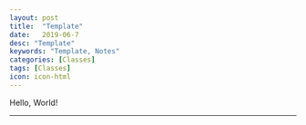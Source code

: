 ```yaml
---
layout: post
title:  "Template"
date:   2019-06-7
desc: "Template"
keywords: "Template, Notes"
categories: [Classes]
tags: [Classes]
icon: icon-html
---
```


Hello, World!


---
